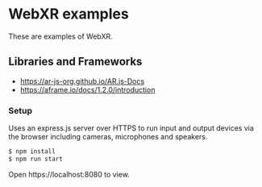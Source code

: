 # WebXR examples
These are examples of WebXR.

## Libraries and Frameworks
- https://ar-js-org.github.io/AR.js-Docs
- https://aframe.io/docs/1.2.0/introduction

### Setup
Uses an express.js server over HTTPS to run input and output devices via the browser including cameras, microphones and speakers.

```bash
$ npm install
$ npm run start
```

Open https://localhost:8080 to view.
